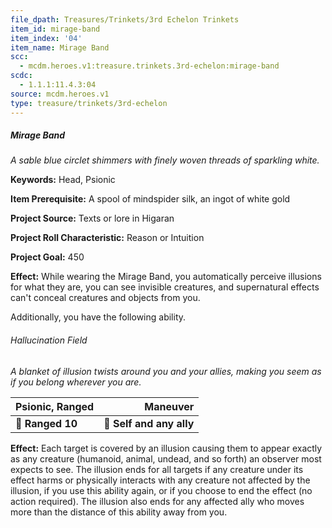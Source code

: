 ```yaml
---
file_dpath: Treasures/Trinkets/3rd Echelon Trinkets
item_id: mirage-band
item_index: '04'
item_name: Mirage Band
scc:
  - mcdm.heroes.v1:treasure.trinkets.3rd-echelon:mirage-band
scdc:
  - 1.1.1:11.4.3:04
source: mcdm.heroes.v1
type: treasure/trinkets/3rd-echelon
---
```


##### Mirage Band

*A sable blue circlet shimmers with finely woven threads of sparkling white.*

**Keywords:** Head, Psionic

**Item Prerequisite:** A spool of mindspider silk, an ingot of white gold

**Project Source:** Texts or lore in Higaran

**Project Roll Characteristic:** Reason or Intuition

**Project Goal:** 450

**Effect:** While wearing the Mirage Band, you automatically perceive illusions for what they are, you can see invisible creatures, and supernatural effects can't conceal creatures and objects from you.

Additionally, you have the following ability.

###### Hallucination Field

*A blanket of illusion twists around you and your allies, making you seem as if you belong wherever you are.*

| **Psionic, Ranged** |             **Maneuver** |
| ------------------- | -----------------------: |
| **📏 Ranged 10**    | **🎯 Self and any ally** |

**Effect:** Each target is covered by an illusion causing them to appear exactly as any creature (humanoid, animal, undead, and so forth) an observer most expects to see. The illusion ends for all targets if any creature under its effect harms or physically interacts with any creature not affected by the illusion, if you use this ability again, or if you choose to end the effect (no action required). The illusion also ends for any affected ally who moves more than the distance of this ability away from you.
